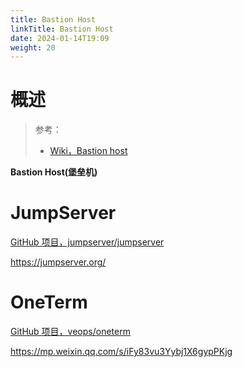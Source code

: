```yaml
---
title: Bastion Host
linkTitle: Bastion Host
date: 2024-01-14T19:09
weight: 20
---
```


# 概述

> 参考：
> 
> - [Wiki，Bastion host](https://en.wikipedia.org/wiki/Bastion_host)

**Bastion Host(堡垒机)**

# JumpServer

[GitHub 项目，jumpserver/jumpserver](https://github.com/jumpserver/jumpserver/)

https://jumpserver.org/

# OneTerm

[GitHub 项目，veops/oneterm](https://github.com/veops/oneterm)

https://mp.weixin.qq.com/s/iFy83vu3Yybj1X6gypPKjg

